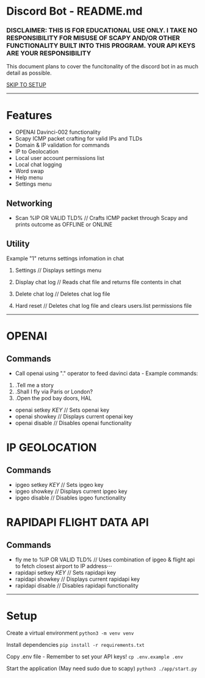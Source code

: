# Discord Bot - README.md

### DISCLAIMER: THIS IS FOR EDUCATIONAL USE ONLY. I TAKE NO RESPONSIBILITY FOR MISUSE OF SCAPY AND/OR OTHER FUNCTIONALITY BUILT INTO THIS PROGRAM. YOUR API KEYS ARE YOUR RESPONSIBILITY

This document plans to cover the funcitonality of the discord bot in as much detail as possible.

[SKIP TO SETUP](https://github.com/elliottmotson/discord-bot/blob/documentation-phase-1/README.md#setup)

---

# Features

- OPENAI Davinci-002 functionality
- Scapy ICMP packet crafting for valid IPs and TLDs
- Domain & IP validation for commands
- IP to Geolocation
- Local user account permissions list
- Local chat logging
- Word swap
- Help menu
- Settings menu

## Networking

- Scan %IP OR VALID TLD% // Crafts ICMP packet through Scapy and prints outcome as OFFLINE or ONLINE

## Utility

Example "1" returns settings infomation in chat

1. Settings // Displays settings menu

2. Display chat log // Reads chat file and returns file contents in chat

3. Delete chat log // Deletes chat log file

4. Hard reset // Deletes chat log file and clears users.list permissions file


---

# OPENAI

## Commands

- Call openai using "." operator to feed davinci data - Example commands:
1. .Tell me a story
2. .Shall I fly via Paris or London?
3. .Open the pod bay doors, HAL
- openai setkey $KEY$ // Sets openai key
- openai showkey      // Displays current openai key
- openai disable      // Disables openai functionality



# IP GEOLOCATION

## Commands

- ipgeo setkey $KEY$ // Sets ipgeo key
- ipgeo showkey      // Displays current ipgeo key
- ipgeo disable      // Disables ipgeo functionality



# RAPIDAPI FLIGHT DATA API

## Commands

- fly me to %IP OR VALID TLD% // Uses combination of ipgeo & flight api to fetch closest airport to IP address⋅⋅⋅
- rapidapi setkey $KEY$ // Sets rapidapi key
- rapidapi showkey      // Displays current rapidapi key
- rapidapi disable      // Disables rapidapi functionality


--- 


# Setup

Create a virtual environment
```python3 -m venv venv```

Install dependencies
```pip install -r requirements.txt```

Copy .env file - Remember to set your API keys!
```cp .env.example .env``` 

Start the application (May need sudo due to scapy)
```python3 ./app/start.py```


